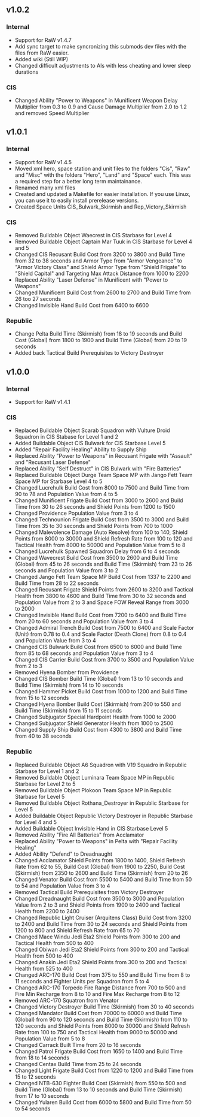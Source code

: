 ## v1.0.2

### Internal

- Support for RaW v1.4.7
- Add sync target to make syncronizing this submods dev files with the files from RaW easier.
- Added wiki (Still WIP)
- Changed difficult adjustments to AIs with less cheating and lower sleep durations

### CIS

- Changed Ability "Power to Weapons" in Munificent Weapon Delay Multiplier from 0.3 to 0.9 and Cause Damage Multiplier from 2.0 to 1.2 and removed Speed Multiplier

## v1.0.1

### Internal

- Support for RaW v1.4.5
- Moved xml hero, space station and unit files to the folders "Cis", "Raw" and "Misc" with the folders "Hero", "Land" and "Space" each. This was a required step for a better long term maintainance.
- Renamed many xml files
- Created and updated a Makefile for easier installation. If you use Linux, you can use it to easily install prerelease versions.
- Created Space Units CIS_Bulwark_Skirmish and Rep_Victory_Skirmish

### CIS

- Removed Buildable Object Waecrest in CIS Starbase for Level 4
- Removed Buildable Object Captain Mar Tuuk in CIS Starbase for Level 4 and 5
- Changed CIS Recusant Build Cost from 3200 to 3800 and Build Time from 32 to 38 seconds and Armor Type from "Armor Vengeance" to "Armor Victory Class" and Shield Armor Type from "Shield Frigate" to "Shield Capital" and Targeting Max Attack Distance from 1000 to 2200
- Replaced Ability "Laser Defense" in Munificent with "Power to Weapons"
- Changed Munificent Build Cost from 2600 to 2700 and Build Time from 26 too 27 seconds
- Changed Invisible Hand Build Cost from 6400 to 6600

### Republic

- Change Pelta Build Time (Skirmish) from 18 to 19 seconds and Build Cost (Global) from 1800 to 1900 and Build Time (Global) from 20 to 19 seconds
- Added back Tactical Build Prerequisites to Victory Destroyer

## v1.0.0

### Internal

- Support for RaW v1.4.1

### CIS

- Replaced Buildable Object Scarab Squadron with Vulture Droid Squadron in CIS Stabase for Level 1 and 2
- Added Buildable Object CIS Bulwark for CIS Starbase Level 5
- Added "Repair Facility Healing" Ability to Supply Ship
- Replaced Ability "Power to Weapons" in Recusant Frigate with "Assault" and "Recusant Laser Defense"
- Replaced Ability "Self Destruct" in CIS Bulwark with "Fire Batteries"
- Replaced Buildable Object Durge Team Space MP with Jango Fett Team Space MP for Starbase Level 4 to 5
- Changed Lucrehulk Build Cost from 8000 to 7500 and Build Time from 90 to 78 and Population Value from 4 to 5
- Changed Munificent Frigate Build Cost from 3000 to 2600 and Build Time from 30 to 26 seconds and Shield Points from 1200 to 1500
- Changed Providence Population Value from 3 to 4
- Changed Technounion Frigate Build Cost from 3500 to 3000 and Build Time from 35 to 30 seconds and Shield Points from 700 to 1000
- Changed Malevolence Damage (Auto Resolve) from 100 to 140, Shield Points from 8000 to 30000 and Shield Refresh Rate from 100 to 120 and Tactical Health from 8000 to 50000 and Population Value from 5 to 8
- Changed Lucrehulk Spawned Squadron Delay from 6 to 4 seconds
- Changed Wavecrest Build Cost from 3500 to 2600 and Build Time (Global) from 45 to 26 seconds and Build Time (Skirmish) from 23 to 26 seconds and Population Value from 3 to 2
- Changed Jango Fett Team Space MP Build Cost from 1337 to 2200 and Build Time from 28 to 22 seconds
- Changed Recusant Frigate Shield Points from 2600 to 3200 and Tactical Health from 3800 to 4600 and Build Time from 30 to 32 seconds and Population Value from 2 to 3 and Space FOW Reveal Range from 3000 to 2000
- Changed Invisible Hand Build Cost from 7200 to 6400 and Build Time from 20 to 60 seconds and Population Value from 3 to 4
- Changed Admiral Trench Build Cost from 7500 to 6400 and Scale Factor (Unit) from 0.78 to 0.4 and Scale Factor (Death Clone) from 0.8 to 0.4 and Population Value from 3 to 4
- Changed CIS Bulwark Build Cost from 6500 to 6000 and Build Time from 85 to 68 seconds and Population Value from 3 to 4
- Changed CIS Carrier Build Cost from 3700 to 3500 and Population Value from 2 to 3
- Removed Hyena Bomber from Providence
- Changed CIS Bomber Build Time (Global) from 13 to 10 seconds and Build Time (Skirmish) from 14 to 10 seconds
- Changed Hammer Picket Build Cost from 1000 to 1200 and Build Time from 15 to 12 seconds
- Changed Hyena Bomber Build Cost (Skirmish) from 200 to 550 and Build Time (Skirmish) from 15 to 11 seconds
- Changed Subjugator Special Hardpoint Health from 1000 to 2000
- Changed Subjugator Shield Generator Health from 1000 to 2500
- Changed Supply Ship Build Cost from 4300 to 3800 and Build Time from 40 to 38 seconds

### Republic

- Replaced Buildable Object A6 Squadron with V19 Squadro in Republic Starbase for Level 1 and 2
- Removed Buildable Object Luminara Team Space MP in Republic Starbase for Level 2 to 5
- Removed Buildable Object Plokoon Team Space MP in Republic Starbase for Level 5
- Removed Buildable Object Rothana_Destroyer in Republic Starbase for Level 5
- Added Buildable Object Republic Victory Destroyer in Republic Starbase for Level 4 and 5
- Added Buildable Object Invisible Hand in CIS Starbase Level 5
- Removed Ability "Fire All Batteries" from Acclamator
- Replaced Ability "Power to Weapons" in Pelta  with "Repair Facility Healing"
- Added Ability "Defend" to Dreadnaught
- Changed Acclamator Shield Points from 1800 to 1400, Shield Refresh Rate from 62 to 55, Build Cost (Global) from 1900 to 2250, Build Cost (Skirmish) from 2350 to 2600 and Build Time (Skirmish) from 20 to 26
- Changed Venator Build Cost from 5500 to 5400 and Build Time from 50 to 54 and Population Value from 3 to 4
- Removed Tactical Build Prerequisites from Victory Destroyer
- Changed Dreadnaught Build Cost from 3500 to 3000 and Population Value from 2 to 3 and Shield Points from 1900 to 2400 and Tactical Health from 2200 to 2400
- Changed Republic Light Cruiser (Arquitens Class) Build Cost from 3200 to 2400 and Build Time from 30 to 24 seconds and Shield Points from 1200 to 800 and Shield Refresh Rate from 65 to 70
- Changed Mace Windu Jedi Eta2 Shield Points from 300 to 200 and Tactical Health from 500 to 400
- Changed Obiwan Jedi Eta2 Shield Points from 300 to 200 and Tactical Health from 500 to 400
- Changed Anakin Jedi Eta2 Shield Points from 300 to 200 and Tactical Health from 525 to 400
- Changed ARC-170 Build Cost from 375 to 550 and Build Time from 8 to 11 seconds and Fighter Units per Squadron from 5 to 4
- Changed ARC-170 Torpedo Fire Range Distance from 700 to 500 and Fire Min Recharge from 8 to 10 and Fire Max Recharge from 8 to 12
- Removed ARC-170 Squatron from Venator
- Changed Victory Destroyer Build Time (Skirmish) from 30 to 40 seconds
- Changed Mandator Build Cost from 70000 to 60000 and Build Time (Global) from 90 to 120 seconds and Build Time (Skirmish) from 110 to 120 seconds and Shield Points from 8000 to 30000 and Shield Refresh Rate from 100 to 750 and Tactical Health from 9000 to 50000 and Population Value from 5 to 8
- Changed Carrack Built Time from 20 to 16 seconds
- Changed Patrol Frigate Build Cost from 1650 to 1400 and Build Time from 18 to 14 seconds
- Changed Centax Build Time from 25 to 24 seconds
- Changed Light Frigate Build Cost from 1220 to 1200 and Build Time from 15 to 12 seconds
- Changed NTB-630 Fighter Build Cost (Skirmish) from 550 to 500 and Build Time (Global) from 13 to 10 seconds and Build Time (Skirmish) from 17 to 10 seconds
- Changed Yularen Build Cost from 6000 to 5800 and Build Time from 50 to 54 seconds

